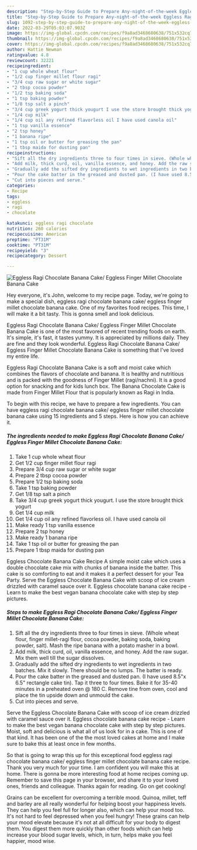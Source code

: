 ```yaml
---
description: "Step-by-Step Guide to Prepare Any-night-of-the-week Eggless Ragi Chocolate Banana Cake/ Eggless Finger Millet Chocolate Banana Cake"
title: "Step-by-Step Guide to Prepare Any-night-of-the-week Eggless Ragi Chocolate Banana Cake/ Eggless Finger Millet Chocolate Banana Cake"
slug: 1092-step-by-step-guide-to-prepare-any-night-of-the-week-eggless-ragi-chocolate-banana-cake-eggless-finger-millet-chocolate-banana-cake
date: 2022-03-29T05:03:07.903Z
image: https://img-global.cpcdn.com/recipes/f9a8ad3468680638/751x532cq70/eggless-ragi-chocolate-banana-cake-eggless-finger-millet-chocolate-banana-cake-recipe-main-photo.jpg
thumbnail: https://img-global.cpcdn.com/recipes/f9a8ad3468680638/751x532cq70/eggless-ragi-chocolate-banana-cake-eggless-finger-millet-chocolate-banana-cake-recipe-main-photo.jpg
cover: https://img-global.cpcdn.com/recipes/f9a8ad3468680638/751x532cq70/eggless-ragi-chocolate-banana-cake-eggless-finger-millet-chocolate-banana-cake-recipe-main-photo.jpg
author: Hattie Newman
ratingvalue: 4.8
reviewcount: 32221
recipeingredient:
- "1 cup whole wheat flour"
- "1/2 cup finger millet flour ragi"
- "3/4 cup raw sugar or white sugar"
- "2 tbsp cocoa powder"
- "1/2 tsp baking soda"
- "1 tsp baking powder"
- "1/8 tsp salt a pinch"
- "3/4 cup greek yogurt thick yougurt I use the store brought thick yogurt"
- "1/4 cup milk"
- "1/4 cup oil any refined flavorless oil I have used canola oil"
- "1 tsp vanilla essence"
- "2 tsp honey"
- "1 banana ripe"
- "1 tsp oil or butter for greasing the pan"
- "1 tbsp maida for dusting pan"
recipeinstructions:
- "Sift all the dry ingredients three to four times in sieve. (Whole wheat flour, finger millet-ragi flour, cocoa powder, baking soda, baking powder, salt). Mash the ripe banana with a potato masher in a bowl."
- "Add milk, thick curd, oil, vanilla essence, and honey. Add the raw sugar. Mix them well till the sugar dissolves."
- "Gradually add the sifted dry ingredients to wet ingredients in two batches. Mix it slowly. There should be no lumps. The batter is ready."
- "Pour the cake batter in the greased and dusted pan. (I have used 8.5&#34;x 6.5&#34; rectangle cake tin). Tap it three to four times. Bake it for 35-40 minutes in a preheated oven @ 180 C. Remove tine from oven, cool and place the tin upside down and unmould the cake."
- "Cut into pieces and serve."
categories:
- Recipe
tags:
- eggless
- ragi
- chocolate

katakunci: eggless ragi chocolate 
nutrition: 260 calories
recipecuisine: American
preptime: "PT31M"
cooktime: "PT31M"
recipeyield: "3"
recipecategory: Dessert

---
```



![Eggless Ragi Chocolate Banana Cake/ Eggless Finger Millet Chocolate Banana Cake](https://img-global.cpcdn.com/recipes/f9a8ad3468680638/751x532cq70/eggless-ragi-chocolate-banana-cake-eggless-finger-millet-chocolate-banana-cake-recipe-main-photo.jpg)

Hey everyone, it's John, welcome to my recipe page. Today, we're going to make a special dish, eggless ragi chocolate banana cake/ eggless finger millet chocolate banana cake. One of my favorites food recipes. This time, I will make it a bit tasty. This is gonna smell and look delicious.

Eggless Ragi Chocolate Banana Cake/ Eggless Finger Millet Chocolate Banana Cake is one of the most favored of recent trending foods on earth. It's simple, it's fast, it tastes yummy. It is appreciated by millions daily. They are fine and they look wonderful. Eggless Ragi Chocolate Banana Cake/ Eggless Finger Millet Chocolate Banana Cake is something that I've loved my entire life.

Eggless Ragi Chocolate Banana Cake is a soft and moist cake which combines the flavors of chocolate and banana. It is healthy and nutritious and is packed with the goodness of Finger Millet (ragi/nachni). It is a good option for snacking and for kids lunch box. The Banana Chocolate Cake is made from Finger Millet Flour that is popularly known as Ragi in India.


To begin with this recipe, we have to prepare a few ingredients. You can have eggless ragi chocolate banana cake/ eggless finger millet chocolate banana cake using 15 ingredients and 5 steps. Here is how you can achieve it.

<!--inarticleads1-->

##### The ingredients needed to make Eggless Ragi Chocolate Banana Cake/ Eggless Finger Millet Chocolate Banana Cake:

1. Take 1 cup whole wheat flour
1. Get 1/2 cup finger millet flour ragi
1. Prepare 3/4 cup raw sugar or white sugar
1. Prepare 2 tbsp cocoa powder
1. Prepare 1/2 tsp baking soda
1. Take 1 tsp baking powder
1. Get 1/8 tsp salt a pinch
1. Take 3/4 cup greek yogurt thick yougurt. I use the store brought thick yogurt
1. Get 1/4 cup milk
1. Get 1/4 cup oil any refined flavorless oil. I have used canola oil
1. Make ready 1 tsp vanilla essence
1. Prepare 2 tsp honey
1. Make ready 1 banana ripe
1. Take 1 tsp oil or butter for greasing the pan
1. Prepare 1 tbsp maida for dusting pan


Eggless Chocolate Banana Cake Recipe A simple moist cake which uses a double chocolate cake mix with chunks of banana inside the batter. This cake is so comforting to eat and it makes it a perfect dessert for your Tea Party. Serve the Eggless Chocolate Banana Cake with scoop of ice cream drizzled with caramel sauce over it. Eggless chocolate banana cake recipe - Learn to make the best vegan banana chocolate cake with step by step pictures. 

<!--inarticleads2-->

##### Steps to make Eggless Ragi Chocolate Banana Cake/ Eggless Finger Millet Chocolate Banana Cake:

1. Sift all the dry ingredients three to four times in sieve. (Whole wheat flour, finger millet-ragi flour, cocoa powder, baking soda, baking powder, salt). Mash the ripe banana with a potato masher in a bowl.
1. Add milk, thick curd, oil, vanilla essence, and honey. Add the raw sugar. Mix them well till the sugar dissolves.
1. Gradually add the sifted dry ingredients to wet ingredients in two batches. Mix it slowly. There should be no lumps. The batter is ready.
1. Pour the cake batter in the greased and dusted pan. (I have used 8.5&#34;x 6.5&#34; rectangle cake tin). Tap it three to four times. Bake it for 35-40 minutes in a preheated oven @ 180 C. Remove tine from oven, cool and place the tin upside down and unmould the cake.
1. Cut into pieces and serve.


Serve the Eggless Chocolate Banana Cake with scoop of ice cream drizzled with caramel sauce over it. Eggless chocolate banana cake recipe - Learn to make the best vegan banana chocolate cake with step by step pictures. Moist, soft and delicious is what all of us look for in a cake. This is one of that kind. It has been one of the the most loved cakes at home and I make sure to bake this at least once in few months. 

So that is going to wrap this up for this exceptional food eggless ragi chocolate banana cake/ eggless finger millet chocolate banana cake recipe. Thank you very much for your time. I am confident you will make this at home. There is gonna be more interesting food at home recipes coming up. Remember to save this page in your browser, and share it to your loved ones, friends and colleague. Thanks again for reading. Go on get cooking!

Grains can be excellent for overcoming a terrible mood. Quinoa, millet, teff and barley are all really wonderful for helping boost your happiness levels. They can help you feel full for longer also, which can help your mood too. It's not hard to feel depressed when you feel hungry! These grains can help your mood elevate because it's not at all difficult for your body to digest them. You digest them more quickly than other foods which can help increase your blood sugar levels, which, in turn, helps make you feel happier, mood wise.
